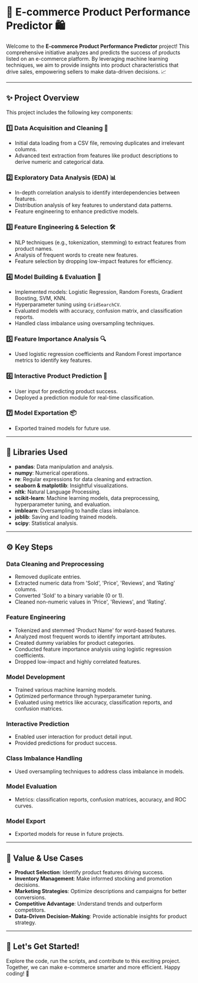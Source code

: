 # 🚀 E-commerce Product Performance Predictor 🛍️  

Welcome to the **E-commerce Product Performance Predictor** project! This comprehensive initiative analyzes and predicts the success of products listed on an e-commerce platform. By leveraging machine learning techniques, we aim to provide insights into product characteristics that drive sales, empowering sellers to make data-driven decisions. 📈  

---

## ✨ Project Overview  

This project includes the following key components:  

### 1️⃣ **Data Acquisition and Cleaning** 🧹  
- Initial data loading from a CSV file, removing duplicates and irrelevant columns.  
- Advanced text extraction from features like product descriptions to derive numeric and categorical data.  

### 2️⃣ **Exploratory Data Analysis (EDA)** 📊  
- In-depth correlation analysis to identify interdependencies between features.  
- Distribution analysis of key features to understand data patterns.  
- Feature engineering to enhance predictive models.  

### 3️⃣ **Feature Engineering & Selection** 🛠️  
- NLP techniques (e.g., tokenization, stemming) to extract features from product names.  
- Analysis of frequent words to create new features.  
- Feature selection by dropping low-impact features for efficiency.  

### 4️⃣ **Model Building & Evaluation** 🧠  
- Implemented models: Logistic Regression, Random Forests, Gradient Boosting, SVM, KNN.  
- Hyperparameter tuning using `GridSearchCV`.  
- Evaluated models with accuracy, confusion matrix, and classification reports.  
- Handled class imbalance using oversampling techniques.  

### 5️⃣ **Feature Importance Analysis** 🔍  
- Used logistic regression coefficients and Random Forest importance metrics to identify key features.  

### 6️⃣ **Interactive Product Prediction** 🔮  
- User input for predicting product success.  
- Deployed a prediction module for real-time classification.  

### 7️⃣ **Model Exportation** 📦  
- Exported trained models for future use.  

---

## 🧰 Libraries Used  
- **pandas**: Data manipulation and analysis.  
- **numpy**: Numerical operations.  
- **re**: Regular expressions for data cleaning and extraction.  
- **seaborn & matplotlib**: Insightful visualizations.  
- **nltk**: Natural Language Processing.  
- **scikit-learn**: Machine learning models, data preprocessing, hyperparameter tuning, and evaluation.  
- **imblearn**: Oversampling to handle class imbalance.  
- **joblib**: Saving and loading trained models.  
- **scipy**: Statistical analysis.  

---

## ⚙️ Key Steps  

### **Data Cleaning and Preprocessing**  
- Removed duplicate entries.  
- Extracted numeric data from 'Sold', 'Price', 'Reviews', and 'Rating' columns.  
- Converted 'Sold' to a binary variable (0 or 1).  
- Cleaned non-numeric values in 'Price', 'Reviews', and 'Rating'.  

### **Feature Engineering**  
- Tokenized and stemmed 'Product Name' for word-based features.  
- Analyzed most frequent words to identify important attributes.  
- Created dummy variables for product categories.  
- Conducted feature importance analysis using logistic regression coefficients.  
- Dropped low-impact and highly correlated features.  

### **Model Development**  
- Trained various machine learning models.  
- Optimized performance through hyperparameter tuning.  
- Evaluated using metrics like accuracy, classification reports, and confusion matrices.  

### **Interactive Prediction**  
- Enabled user interaction for product detail input.  
- Provided predictions for product success.  

### **Class Imbalance Handling**  
- Used oversampling techniques to address class imbalance in models.  

### **Model Evaluation**  
- Metrics: classification reports, confusion matrices, accuracy, and ROC curves.  

### **Model Export**  
- Exported models for reuse in future projects.  

---

## 🎯 Value & Use Cases  

- **Product Selection**: Identify product features driving success.  
- **Inventory Management**: Make informed stocking and promotion decisions.  
- **Marketing Strategies**: Optimize descriptions and campaigns for better conversions.  
- **Competitive Advantage**: Understand trends and outperform competitors.  
- **Data-Driven Decision-Making**: Provide actionable insights for product strategy.  

---

## 🚀 Let's Get Started!  

Explore the code, run the scripts, and contribute to this exciting project. Together, we can make e-commerce smarter and more efficient. Happy coding! 🎉  
